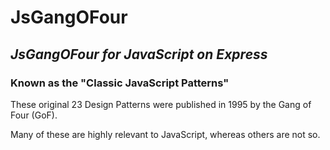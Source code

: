 # **JsGangOFour**

## ***JsGangOFour for JavaScript on Express***

### **Known as the "Classic JavaScript Patterns"**

These original 23 Design Patterns were published in 1995 by the Gang of Four (GoF). 

Many of these are highly relevant to JavaScript, whereas others are not so.
